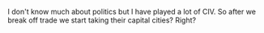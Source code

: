I don't know much about politics but I have played a lot of CIV. So after we break off trade we start taking their capital cities? Right?